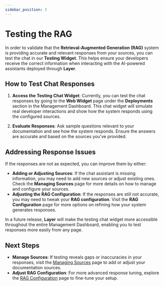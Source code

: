 ```yaml
---
sidebar_position: 3
---
```


# Testing the RAG

In order to validate that the **Retrieval-Augmented Generation (RAG)** system is providing accurate and relevant responses from your sources, you can test the chat in our **Testing Widget**. This helps ensure your developers receive the correct information when interacting with the AI-powered assistants deployed through **Layer**.

## How to Test Chat Responses

1. **Access the Testing Chat Widget**: Currently, you can test the chat responses by going to the **Web Widget** page under the **Deployments** section in the Management Dashboard. This chat widget will simulate real developer interactions and show how the system responds using the configured sources.

2. **Evaluate Responses**: Ask sample questions relevant to your documentation and see how the system responds. Ensure the answers are accurate and based on the sources you've provided.

## Addressing Response Issues

If the responses are not as expected, you can improve them by either:

- **Adding or Adjusting Sources**: If the chat assistant is missing information, you may need to add new sources or adjust existing ones. Check the **Managing Sources** page for more details on how to manage and configure your sources.
- **Adjusting the RAG Configuration**: If the responses are still not accurate, you may need to tweak your **RAG configuration**. Visit the **RAG Configuration** page for more options on refining how your system generates responses.

In a future release, **Layer** will make the testing chat widget more accessible throughout the entire Management Dashboard, enabling you to test responses more easily from any page.

## Next Steps

- **Manage Sources**: If testing reveals gaps or inaccuracies in your responses, visit the [Managing Sources](#) page to add or adjust your documentation sources.
- **Adjust RAG Configuration**: For more advanced response tuning, explore the [RAG Configuration](#) page to fine-tune your setup.
